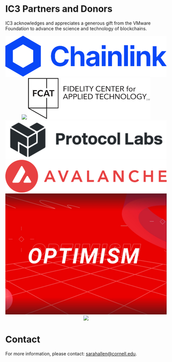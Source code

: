 # IC3 Partners and Donors

IC3 acknowledges and appreciates a generous gift from the VMware
Foundation to advance the science and technology of blockchains. <br>

<div class="ui small images" align="center">
	<img class="ui image sponsor logo" id="chainlink" src="images/partners/chainlink.png">
	<img class="ui image sponsor logo" id="ethereum" src="images/partners/ethereum.png">
	<img class="ui image sponsor logo" id="fidelity fcat" src="images/partners/FCAT logo.png">
	<img class="ui image sponsor logo" id="protocollabs" src="images/partners/protocol-labs.png">
	<img class="ui image sponsor logo" id="avalabs" src="images/partners/Avalanche.png">
	<img class="ui image sponsor logo" id="optimism" src="images/partners/Optimism.jpg">
	<img class="ui image sponsor logo" id="Arbitrum Foundation" src="images/partners/Arbitrum Foundation.png">
</div>


# Contact

For more information, please contact: [sarahallen@cornell.edu](mailto:sarahallen@cornell.edu).
